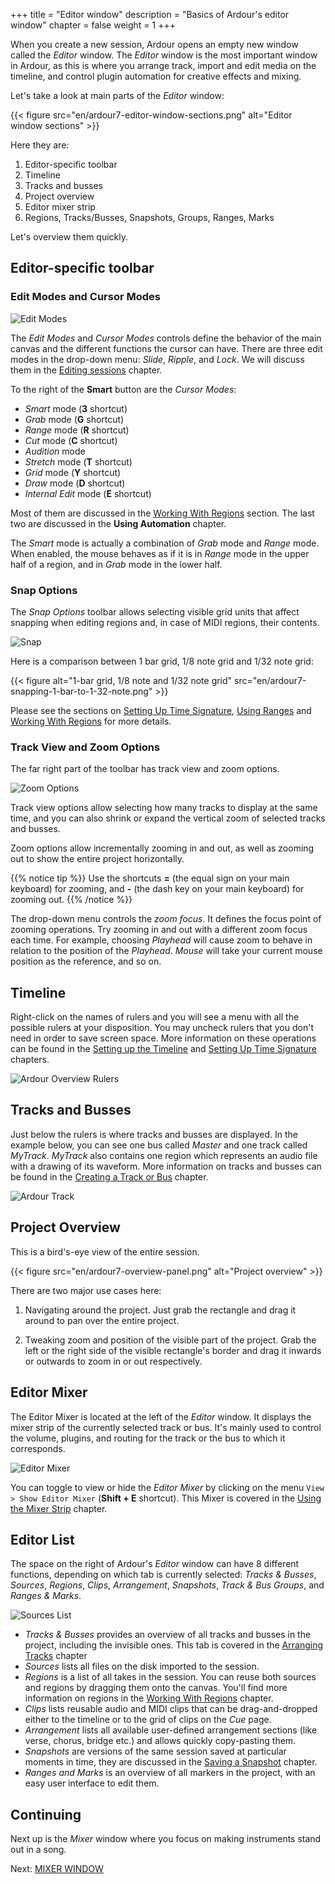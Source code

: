 +++
title = "Editor window"
description = "Basics of Ardour's editor window"
chapter = false
weight = 1
+++

When you create a new session, Ardour opens an empty new window called the
_Editor_ window. The _Editor_ window is the most important window in Ardour, as
this is where you arrange track, import and edit media on the timeline, and
control plugin automation for creative effects and mixing.

Let's take a look at main parts of the _Editor_ window:

{{< figure src="en/ardour7-editor-window-sections.png" alt="Editor window sections" >}}

Here they are:

1. Editor-specific toolbar
2. Timeline
3. Tracks and busses
4. Project overview
5. Editor mixer strip
6. Regions, Tracks/Busses, Snapshots, Groups, Ranges, Marks

Let's overview them quickly.

## Editor-specific toolbar

### Edit Modes and Cursor Modes

![Edit Modes](en/ardour7-edit-modes-cursor-modes.png?width=30vw)

The _Edit Modes_ and _Cursor Modes_ controls define the behavior of the main
canvas and the different functions the cursor can have. There are three edit
modes in the drop-down menu: _Slide_, _Ripple_, and _Lock_. We will discuss them
in the [Editing sessions](../../../editing-sessions/) chapter.

To the right of the **Smart** button are the _Cursor Modes_:

- _Smart_ mode (**3** shortcut)
- _Grab_ mode (**G** shortcut)
- _Range_ mode (**R** shortcut)
- _Cut_ mode (**C** shortcut)
- _Audition_ mode
- _Stretch_ mode (**T** shortcut)
- _Grid_ mode (**Y** shortcut)
- _Draw_ mode (**D** shortcut)
- _Internal Edit_ mode (**E** shortcut)

Most of them are discussed in the [Working With
Regions](../../../editing-sessions/working-with-regions/) section. The last two
are discussed in the **Using Automation** chapter.

The _Smart_ mode is actually a combination of _Grab_ mode and _Range_ mode. When
enabled, the mouse behaves as if it is in _Range_ mode in the upper half of a
region, and in _Grab_ mode in the lower half.

### Snap Options

The _Snap Options_ toolbar allows selecting visible grid units that affect
snapping when editing regions and, in case of MIDI regions, their contents.

![Snap](en/ardour7-snap-options-and-nudge-controls.png?width=25vw)

Here is a comparison between 1 bar grid, 1/8 note grid and 1/32 note grid:

{{< figure alt="1-bar grid, 1/8 note and 1/32 note grid" src="en/ardour7-snapping-1-bar-to-1-32-note.png" >}}

Please see the sections on
[Setting Up Time Signature](../../../editing-sessions/setting-up-time-signature/),
[Using Ranges](../../../editing-sessions/using-ranges/) and
[Working With Regions](../../../editing-sessions/working-with-regions/) for more
details.

### Track View and Zoom Options

The far right part of the toolbar has track view and zoom options.

![Zoom Options](en/ardour7-view-and-zoom-options.png?width=20vw)

Track view options allow selecting how many tracks to display at the same time,
and you can also shrink or expand the vertical zoom of selected tracks and
busses.

Zoom options allow incrementally zooming in and out, as well as zooming out to
show the entire project horizontally.

{{% notice tip %}}
Use the shortcuts **=** (the equal sign on your main keyboard) for zooming, and
**-** (the dash key on your main keyboard) for zooming out.
{{% /notice %}}

The drop-down menu controls the _zoom focus_. It defines the focus point of
zooming operations. Try zooming in and out with a different zoom focus each
time. For example, choosing _Playhead_ will cause zoom to behave in relation to
the position of the _Playhead_. _Mouse_ will take your current mouse position as
the reference, and so on.

## Timeline

Right-click on the names of rulers and you will see a menu with all the possible
rulers at your disposition. You may uncheck rulers that you don't need in order
to save screen space. More information on these operations can be found in the
[Setting up the Timeline](../../setting-up-the-timeline/) and [Setting Up Time Signature](../../../editing-sessions/setting-up-time-signature/) chapters.

![Ardour Overview Rulers](en/ardour7-overview-rulers.png?width=40vw)

## Tracks and Busses

Just below the rulers is where tracks and busses are displayed. In the example
below, you can see one bus called _Master_ and one track called _MyTrack_.
_MyTrack_ also contains one region which represents an audio file with a drawing
of its waveform. More information on tracks and busses can be found in the
[Creating a Track or Bus](../../creating-tracks-and-busses/) chapter.

![Ardour Track](en/Ardour6_Track.png?width=30vw)

## Project Overview

This is a bird's-eye view of the entire session.

{{< figure src="en/ardour7-overview-panel.png" alt="Project overview" >}}

There are two major use cases here:

1. Navigating around the project. Just grab the rectangle and drag it around to
pan over the entire project.

2. Tweaking zoom and position of the visible part of the project. Grab the left
or the right side of the visible rectangle's border and drag it inwards or
outwards to zoom in or out respectively.

## Editor Mixer

The Editor Mixer is located at the left of the _Editor_ window. It displays the
mixer strip of the currently selected track or bus. It's mainly used to control
the volume, plugins, and routing for the track or the bus to which it
corresponds.

![Editor Mixer](en/Ardour6_Editor_Mixer.png?height=40vw)

You can toggle to view or hide the _Editor Mixer_ by clicking on the menu
`View > Show Editor Mixer` (**Shift + E** shortcut). This Mixer is covered in
the [Using the Mixer Strip](../mixing-sessions/the-mixer-strip/) chapter.

## Editor List

The space on the right of Ardour's _Editor_ window can have 8 different
functions, depending on which tab is currently selected: _Tracks & Busses_,
_Sources_, _Regions_, _Clips_, _Arrangement_, _Snapshots_, _Track & Bus
Groups_, and _Ranges & Marks_.

![Sources List](en/ardour7-sources-list.png?height=60vh)

- _Tracks & Busses_ provides an overview of all tracks and busses in the
project, including the invisible ones. This tab is covered in the
[Arranging Tracks](../../../editing-sessions/arranging-tracks/) chapter
- _Sources_ lists all files on the disk imported to the session.
- _Regions_ is a list of all takes in the session. You can reuse both sources
and regions by dragging them onto the canvas. You'll find more information on
regions in the [Working With
Regions](../../../editing-sessions/working-with-regions/) chapter.
- _Clips_ lists reusable audio and MIDI clips that can be drag-and-dropped
either to the timeline or to the grid of clips on the _Cue_ page.
- _Arrangement_ lists all available user-defined arrangement sections
(like verse, chorus, bridge etc.) and allows quickly copy-pasting them.
- _Snapshots_ are versions of the same session saved at particular moments in
time, they are discussed in the [Saving a
Snapshot](../../../saving-sessions/saving-a-snapshot/) chapter.
- _Ranges and Marks_ is an overview of all markers in the project, with an easy
user interface to edit them.

## Continuing

Next up is the _Mixer_ window where you focus on making instruments stand out in
a song.

Next: [MIXER WINDOW](../mixer-window)
